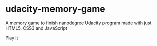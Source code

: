 # udacity-memory-game
A memory game to finish nanodegree Udacity program made with just HTML5, CSS3 and JavaScript

[Play it](https://mahenrique94-udacity-memory-game.netlify.com/)
